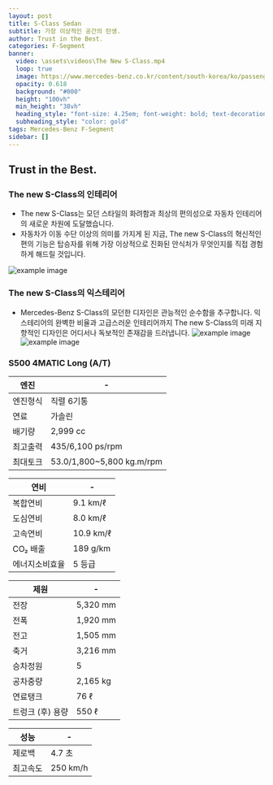 ```yaml
---
layout: post
title: S-Class Sedan
subtitle: 가장 이상적인 공간의 탄생.
author: Trust in the Best.
categories: F-Segment
banner:
  video: \assets\videos\The New S-Class.mp4
  loop: true
  image: https://www.mercedes-benz.co.kr/content/south-korea/ko/passengercars/models/saloon/s-class/overview/_jcr_content/root/responsivegrid/simple_stage.component.damq6.3382019074633.jpg/mercedes-benz-s-class-wv223-stage-3840x1707-09-2022.jpg
  opacity: 0.618
  background: "#000"
  height: "100vh"
  min_height: "38vh"
  heading_style: "font-size: 4.25em; font-weight: bold; text-decoration: underline"
  subheading_style: "color: gold"
tags: Mercedes-Benz F-Segment
sidebar: []
---
```


## Trust in the Best.


### The new S-Class의 인테리어
* The new S-Class는 모던 스타일의 화려함과 최상의 편의성으로 자동차 인테리어의 새로운 차원에 도달했습니다.​
* 자동차가 이동 수단 이상의 의미를 가지게 된 지금, The new S-Class의 혁신적인 편의 기능은 탑승자를 위해 가장 이상적으로 진화된 안식처가 무엇인지를 직접 경험하게 해드릴 것입니다. 

![example image](https://autoimg.danawa.com/gallery/3992/20221207_3992%20(126).jpg?resize=800:* "S_Class_in")

### The new S-Class의 익스테리어
* Mercedes-Benz S-Class의 모던한 디자인은 관능적인 순수함을 추구합니다. 익스테리어의 완벽한 비율과 고급스러운 인테리어까지 The new S-Class의 미래 지향적인 디자인은 어디서나 독보적인 존재감을 드러냅니다.
![example image](https://www.mercedes-benz.co.kr/content/south-korea/ko/passengercars/models/saloon/s-class/overview/_jcr_content/root/responsivegrid/hotspot_module_copy/hotspot_simple_image.component.damq6.3345451044318.jpg/mercedes-benz-s-class-wv223-exterior-hotspot-3302x1858-09-2022.jpg "S-CLASS_out")
![example image](https://autoimg.danawa.com/gallery/3992/20201028%20(15).jpg?resize=800:* "S-CLASS_out2")

### S500 4MATIC Long (A/T)

| 엔진                   | -             |
| --------------------- | --------------------- |
| 엔진형식               | 직렬 6기통        |
| 연료 | 가솔린 |
| 배기량 | 2,999 cc |
| 최고출력 | 435/6,100 ps/rpm | 
| 최대토크 | 53.0/1,800~5,800 kg.m/rpm| 

| 연비                   | -             |
| --------------------- | --------------------- |
| 복합연비| 9.1 km/ℓ|
| 도심연비| 8.0 km/ℓ|
| 고속연비 | 10.9 km/ℓ|
| CO₂ 배출 | 189 g/km| 
| 에너지소비효율 |5 등급| 

| 제원                  | -             |
| --------------------- | --------------------- |
| 전장 |5,320 mm    |
|전폭 | 1,920 mm|
| 전고  |1,505 mm|
|축거  |3,216 mm|
| 승차정원 | 5 | 
| 공차중량 | 	2,165 kg|
| 연료탱크|76 ℓ  |
| 트렁크 (후) 용량| 550 ℓ |

| 성능                | -             |
| --------------------- | --------------------- |
| 제로백| 4.7 초 |
|최고속도 | 250 km/h |
